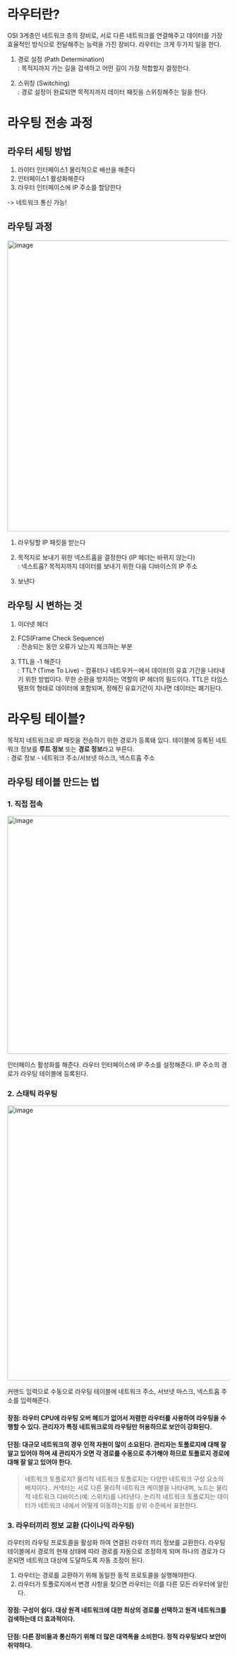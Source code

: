 # 라우터란?

OSI 3계층인 네트워크 층의 장비로, 서로 다른 네트워크를 연결해주고 데이터를 가장 효율적인 방식으로 전달해주는 능력을 가진 장비다. 라우터는 크게 두가지 일을 한다. 

1. 경로 설정 (Path Determination) <br>
: 목적지까지 가는 길을 검색하고 어떤 길이 가장 적합할지 결정한다.

2. 스위칭 (Switching) <br>
: 경로 설정이 완료되면 목적지까지 데이터 패킷을 스위칭해주는 일을 한다. 

# 라우팅 전송 과정

## 라우터 세팅 방법

1. 라이터 인터페이스1 물리적으로 배선을 해준다
2. 인터페이스1 활성화해준다 
3. 라우터 인터페이스에 IP 주소를 할당한다 

-> 네트워크 통신 가능!

## 라우팅 과정 

<img width="659" alt="image" src="https://github.com/hdaisywd/CS-Study/assets/102342953/22dd9225-97dd-4721-8a88-f6795f7895d8">

1. 라우팅할 IP 패킷을 받는다 

2. 목적지로 보내기 위한 넥스트홉을 결정한다 (IP 헤더는 바뀌지 않는다) <br>
: 넥스트홉? 목적지까지 데이터를 보내기 위한 다음 디바이스의 IP 주소

3. 보낸다 

## 라우팅 시 변하는 것 

1. 이더넷 헤더

2. FCS(Frame Check Sequence) <br>
: 전송되는 동안 오류가 났는지 체크하는 부분 

3. TTL을 -1 해준다 <br>
: TTL? (Time To Live) - 컴퓨터나 네트우커ㅡ에서 데이터의 유효 기간을 나타내기 위한 방법이다. 무한 순환을 방지하는 역할의 IP 헤더의 필드이다. TTL은 타임스탬프의 형태로 데이터에 포함되며, 정해진 유효기간이 지나면 데이터는 폐기된다. 

# 라우팅 테이블?

목적지 네트워크로 IP 패킷을 전송하기 위한 경로가 등록돼 있다. 테이블에 등록된 네트워크 정보를 **루트 정보** 또는 **경로 정보**라고 부른다. <br>
: 경로 정보 - 네트워크 주소/서브넷 마스크, 넥스트홉 주소

## 라우팅 테이블 만드는 법 

### 1. 직접 접속

<img width="539" alt="image" src="https://github.com/hdaisywd/CS-Study/assets/102342953/22c4900e-9938-49bd-83c7-74ba70ae6da3">

인터페이스 활성화를 해준다. 라우터 인터페이스에 IP 주소를 설정해준다. IP 주소의 경로가 라우팅 테이블에 등록된다. 

### 2. 스태틱 라우팅

<img width="623" alt="image" src="https://github.com/hdaisywd/CS-Study/assets/102342953/fe8e0517-dd82-45db-a598-5111e7a11bf9">

커맨드 입력으로 수동으로 라우팅 테이블에 네트워크 주소, 서브넷 마스크, 넥스트홉 주소를 입력해준다. 

#### 장점: 라우터 CPU에 라우팅 오버 헤드가 없어서 저렴한 라우터를 사용하여 라우팅을 수행할 수 있다. 관리자가 특정 네트워크로의 라우팅만 허용하므로 보안이 강화된다. 

#### 단점: 대규모 네트워크의 경우 인적 자원이 많이 소요된다. 관리자는 토폴로지에 대해 잘 알고 있어야 하며 새 관리자가 오면 각 경로를 수동으로 추가해야 하므로 토폴로지 경로에 대해 잘 알고 있어야 한다. 

> 네트워크 토폴로지? 물리적 네트워크 토폴로지는 다양한 네트워크 구성 요소의 배치이다.. 커넥터는 서로 다른 물리적 네트워크 케이블을 나타내며, 노드는 물리적 네트워크 디바이스(예: 스위치)를 나타낸다. 논리적 네트워크 토폴로지는 데이터가 네트워크 내에서 어떻게 이동하는지를 상위 수준에서 표현한다. 

### 3. 라우터끼리 정보 교환 (다이나믹 라우팅)

라우터의 라우팅 프로토콜을 활성화 하여 연결된 라우터 끼리 정보를 교환한다. 라우팅 테이블에서 경로의 현재 상태에 따라 경로를 자동으로 조정하게 되며 하나의 경로가 다운되면 네트워크 대상에 도달하도록 자동 조정이 된다. 

1. 라우터는 경로를 교환하기 위해 동일한 동적 프로토콜을 실행해야한다. 
2. 라우터가 토폴로지에서 변경 사항을 찾으면 라우터는 이를 다른 모든 라우터에 알린다. 

#### 장점: 구성이 쉽다. 대상 원격 네트워크에 대한 최상의 경로를 선택하고 원격 네트워크를 검색하는데 더 효과적이다. 

#### 단점: 다른 장비들과 통신하기 위해 더 많은 대역폭을 소비한다. 정적 라우팅보다 보안이 취약하다. 